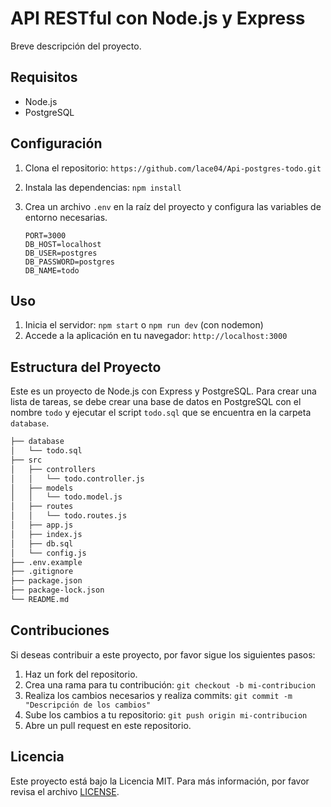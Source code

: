 # API RESTful con Node.js y Express

Breve descripción del proyecto.

## Requisitos

- Node.js
- PostgreSQL

## Configuración

1. Clona el repositorio: `https://github.com/lace04/Api-postgres-todo.git`
2. Instala las dependencias: `npm install`
3. Crea un archivo `.env` en la raíz del proyecto y configura las variables de entorno necesarias.

   ```env
   PORT=3000
   DB_HOST=localhost
   DB_USER=postgres
   DB_PASSWORD=postgres
   DB_NAME=todo
   ```

## Uso

1. Inicia el servidor: `npm start` o `npm run dev` (con nodemon)
2. Accede a la aplicación en tu navegador: `http://localhost:3000`

## Estructura del Proyecto

Este es un proyecto de Node.js con Express y PostgreSQL. Para crear una lista de tareas, se debe crear una base de datos en PostgreSQL con el nombre `todo` y ejecutar el script `todo.sql` que se encuentra en la carpeta `database`.

```bash
├── database
│   └── todo.sql
├── src
│   ├── controllers
│   │   └── todo.controller.js
│   ├── models
│   │   └── todo.model.js
│   ├── routes
│   │   └── todo.routes.js
│   ├── app.js
│   ├── index.js
│   ├── db.sql
│   └── config.js
├── .env.example
├── .gitignore
├── package.json
├── package-lock.json
└── README.md
```

## Contribuciones

Si deseas contribuir a este proyecto, por favor sigue los siguientes pasos:

1. Haz un fork del repositorio.
2. Crea una rama para tu contribución: `git checkout -b mi-contribucion`
3. Realiza los cambios necesarios y realiza commits: `git commit -m "Descripción de los cambios"`
4. Sube los cambios a tu repositorio: `git push origin mi-contribucion`
5. Abre un pull request en este repositorio.

## Licencia

Este proyecto está bajo la Licencia MIT. Para más información, por favor revisa el archivo [LICENSE](LICENSE).

